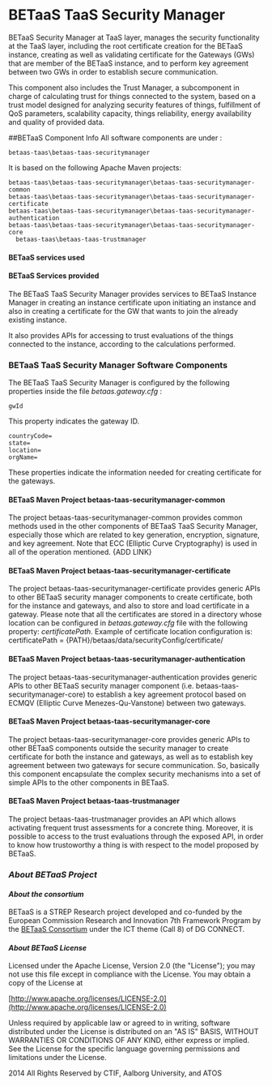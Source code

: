 **BETaaS TaaS Security Manager**
===============
BETaaS Security Manager at TaaS layer, manages the security functionality at the TaaS layer, including the root certificate creation for the BETaaS instance, creating as well as validating certificate for the Gateways (GWs) that are member of the BETaaS instance, and to perform key agreement between two GWs in order to establish secure communication.

This component also includes the Trust Manager, a subcomponent in charge of calculating trust for things connected to the system, based on a trust model designed for analyzing security features of things, fulfillment of QoS parameters, scalability capacity, things reliability, energy availability and quality of provided data.

##BETaaS Component Info
All software components are under : 

	betaas-taas\betaas-taas-securitymanager
    
It is based on the following Apache Maven projects:

  	betaas-taas\betaas-taas-securitymanager\betaas-taas-securitymanager-common
  	betaas-taas\betaas-taas-securitymanager\betaas-taas-securitymanager-certificate
  	betaas-taas\betaas-taas-securitymanager\betaas-taas-securitymanager-authentication
  	betaas-taas\betaas-taas-securitymanager\betaas-taas-securitymanager-core
      betaas-taas\betaas-taas-trustmanager
    
    
#### BETaaS services used

#### BETaaS Services provided
The BETaaS TaaS Security Manager provides services to BETaaS Instance Manager in creating an instance certificate upon initiating an instance and also in creating a certificate for the GW that wants to join the already existing instance. 

It also provides APIs for accessing to trust evaluations of the things connected to the instance, according to the calculations performed.

### BETaaS TaaS Security Manager Software Components
The BETaaS TaaS Security Manager is configured by the following properties inside the file *betaas.gateway.cfg* :
  
    gwId
This property indicates the gateway ID.
  
    countryCode=
    state=
    location=
    orgName=
   These properties indicate the information needed for creating certificate for the gateways.

#### BETaaS Maven Project betaas-taas-securitymanager-common

The project betaas-taas-securitymanager-common provides common methods used in the other components of BETaaS TaaS Security Manager, especially those which are related to key generation, encryption, signature, and key agreement. Note that ECC (Elliptic Curve Cryptography) is used in all of the operation mentioned.
{ADD LINK}

#### BETaaS Maven Project betaas-taas-securitymanager-certificate
The project betaas-taas-securitymanager-certificate provides generic APIs to other BETaaS security manager components to create certificate, both for the instance and gateways, and also to store and load certificate in a gateway. Please note that all the certificates are stored in a directory whose location can be configured in *betaas.gateway.cfg* file with the following property: *certificatePath*. Example of certificate location configuration is: 
	certificatePath = {PATH}/betaas/data/securityConfig/certificate/

#### BETaaS Maven Project betaas-taas-securitymanager-authentication
The project betaas-taas-securitymanager-authentication provides generic APIs to other BETaaS security manager component (i.e. betaas-taas-securitymanager-core) to establish a key agreement protocol based on ECMQV (Elliptic Curve Menezes-Qu-Vanstone) between two gateways.

#### BETaaS Maven Project betaas-taas-securitymanager-core
The project betaas-taas-securitymanager-core  provides generic APIs to other BETaaS components outside the security manager to create certificate for both the instance and gateways, as well as to establish key agreement between two gateways for secure communication. So, basically this component encapsulate the complex security mechanisms into a set of simple APIs to the other components in BETaaS.

#### BETaaS Maven Project betaas-taas-trustmanager
The project betaas-taas-trustmanager provides an API which allows activating frequent trust assessments for a concrete thing. Moreover, it is possible to access to the trust evaluations through the exposed API, in order to know how trustoworthy a thing is with respect to the model proposed by BETaaS.


### *About BETaaS Project*
#### *About the consortium*

BETaaS is a STREP Research project developed and co-funded by the European Commission Research and Innovation 7th Framework Program by the [BETaaS Consortium](http://www.betaas.eu/consortium.html#.VEeGuhZvAgk) under the ICT theme (Call 8) of DG CONNECT.

#### *About BETaaS License*

Licensed under the Apache License, Version 2.0 (the "License"); you may not use this file except in compliance with the License. You may obtain a copy of the License at

[http://www.apache.org/licenses/LICENSE-2.0](http://www.apache.org/licenses/LICENSE-2.0)

Unless required by applicable law or agreed to in writing, software  distributed under the License is distributed on an "AS IS" BASIS,  WITHOUT WARRANTIES OR CONDITIONS OF ANY KIND, either express or implied.  See the License for the specific language governing permissions and  limitations under the License.


2014 All Rights Reserved by CTIF, Aalborg University, and ATOS